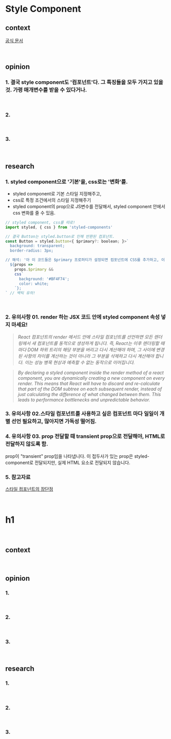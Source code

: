 # Style Component

## context

[공식 문서](https://styled-components.com/)

<br>

## opinion

### 1. 결국 style component도 '컴포넌트'다. 그 특징들을 모두 가지고 있을 것. 가령 매개변수를 받을 수 있다거나.

<br>

### 2.

<br>

### 3.

<br>

## research

### 1. styled component으로 '기본'을, css로는 '변화'를.

- styled component로 기본 스타일 지정해주고,
- css로 특정 조건에서의 스타일 지정해주기
- styled component의 prop으로 JS변수를 전달해서, styled component 안에서 css 변화를 줄 수 있음.

```js
// styled component, css를 따로!
import styled, { css } from 'styled-components'

// 결국 Button는 styled.button로 인해 반환된 컴포넌트.
const Button = styled.button<{ $primary?: boolean; }>`
  background: transparent;
  border-radius: 3px;

// 해석: '아 이 코드들은 $primary 프로퍼티가 설정되면 컴포넌트에 CSS를 추가하고, 이 경우 배경과 색상을 변경하는 거야.'
  ${props =>
    props.$primary &&
    css`
      background: '#BF4F74';
      color: white;
    `};
` // 백틱 유의!
```

<br>

### 2. 유의사항 01. render 하는 JSX 코드 안에 styled component 속성 넣지 마세요!

> _React 컴포넌트의 render 메서드 안에 스타일 컴포넌트를 선언하면 모든 렌더링에서 새 컴포넌트를 동적으로 생성하게 됩니다. 즉, React는 이후 렌더링할 때마다 DOM 하위 트리의 해당 부분을 버리고 다시 계산해야 하며, 그 사이에 변경된 사항의 차이를 계산하는 것이 아니라 그 부분을 삭제하고 다시 계산해야 합니다. 이는 성능 병목 현상과 예측할 수 없는 동작으로 이어집니다._

> _By declaring a styled component inside the render method of a react component, you are dynamically creating a new component on every render. This means that React will have to discard and re-calculate that part of the DOM subtree on each subsequent render, instead of just calculating the difference of what changed between them. This leads to performance bottlenecks and unpredictable behavior._
> <br>

### 3. 유의사항 02.스타일 컴포넌트를 사용하고 싶은 컴포넌트 마다 일일이 개별 선언 필요하고, 많아지면 가독성 떨어짐.

### 4. 유의사항 03. prop 전달할 때 transient prop으로 전달해야, HTML로 전달하지 않도록 함.

prop이 "transient" prop임을 나타냅니다. 이 접두사가 있는 prop은 styled-component로 전달되지만, 실제 HTML 요소로 전달되지 않습니다.

### 5. 참고자료

[스타일 컴포넌트의 장단점](https://aboveimagine.tistory.com/124)

<br>

# h1

<br>

## context

<br>

## opinion

### 1.

<br>

### 2.

<br>

### 3.

<br>

## research

### 1.

<br>

### 2.

<br>

### 3.
